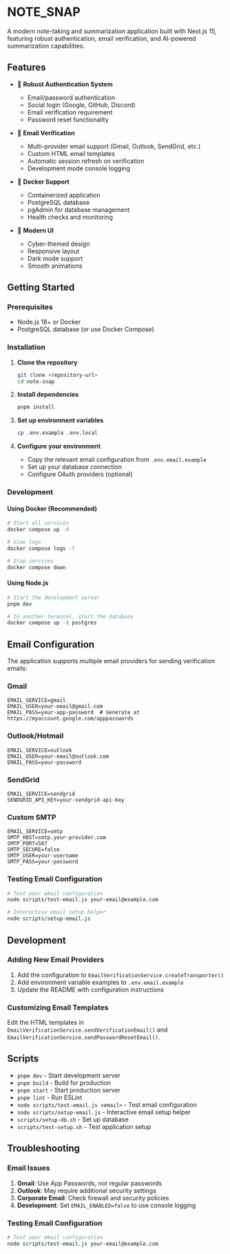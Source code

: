 # NOTE_SNAP

A modern note-taking and summarization application built with Next.js 15, featuring robust authentication, email verification, and AI-powered summarization capabilities.

## Features

- 🔐 **Robust Authentication System**
  - Email/password authentication
  - Social login (Google, GitHub, Discord)
  - Email verification requirement
  - Password reset functionality

- 📧 **Email Verification**
  - Multi-provider email support (Gmail, Outlook, SendGrid, etc.)
  - Custom HTML email templates
  - Automatic session refresh on verification
  - Development mode console logging

- 🐳 **Docker Support**
  - Containerized application
  - PostgreSQL database
  - pgAdmin for database management
  - Health checks and monitoring

- 🎨 **Modern UI**
  - Cyber-themed design
  - Responsive layout
  - Dark mode support
  - Smooth animations

## Getting Started

### Prerequisites

- Node.js 18+ or Docker
- PostgreSQL database (or use Docker Compose)

### Installation

1. **Clone the repository**
   ```bash
   git clone <repository-url>
   cd note-snap
   ```

2. **Install dependencies**
   ```bash
   pnpm install
   ```

3. **Set up environment variables**
   ```bash
   cp .env.example .env.local
   ```

4. **Configure your environment**
   - Copy the relevant email configuration from `.env.email.example`
   - Set up your database connection
   - Configure OAuth providers (optional)

### Development

#### Using Docker (Recommended)

```bash
# Start all services
docker compose up -d

# View logs
docker compose logs -f

# Stop services
docker compose down
```

#### Using Node.js

```bash
# Start the development server
pnpm dev

# In another terminal, start the database
docker compose up -d postgres
```

## Email Configuration

The application supports multiple email providers for sending verification emails:

### Gmail
```env
EMAIL_SERVICE=gmail
EMAIL_USER=your-email@gmail.com
EMAIL_PASS=your-app-password  # Generate at https://myaccount.google.com/apppasswords
```

### Outlook/Hotmail
```env
EMAIL_SERVICE=outlook
EMAIL_USER=your-email@outlook.com
EMAIL_PASS=your-password
```

### SendGrid
```env
EMAIL_SERVICE=sendgrid
SENDGRID_API_KEY=your-sendgrid-api-key
```

### Custom SMTP
```env
EMAIL_SERVICE=smtp
SMTP_HOST=smtp.your-provider.com
SMTP_PORT=587
SMTP_SECURE=false
SMTP_USER=your-username
SMTP_PASS=your-password
```

### Testing Email Configuration

```bash
# Test your email configuration
node scripts/test-email.js your-email@example.com

# Interactive email setup helper
node scripts/setup-email.js
```

## Development

### Adding New Email Providers

1. Add the configuration to `EmailVerificationService.createTransporter()`
2. Add environment variable examples to `.env.email.example`
3. Update the README with configuration instructions

### Customizing Email Templates

Edit the HTML templates in `EmailVerificationService.sendVerificationEmail()` and `EmailVerificationService.sendPasswordResetEmail()`.

## Scripts

- `pnpm dev` - Start development server
- `pnpm build` - Build for production
- `pnpm start` - Start production server
- `pnpm lint` - Run ESLint
- `node scripts/test-email.js <email>` - Test email configuration
- `node scripts/setup-email.js` - Interactive email setup helper
- `scripts/setup-db.sh` - Set up database
- `scripts/test-setup.sh` - Test application setup

## Troubleshooting

### Email Issues

1. **Gmail**: Use App Passwords, not regular passwords
2. **Outlook**: May require additional security settings
3. **Corporate Email**: Check firewall and security policies
4. **Development**: Set `EMAIL_ENABLED=false` to use console logging

### Testing Email Configuration

```bash
# Test your email configuration
node scripts/test-email.js your-email@example.com
```
